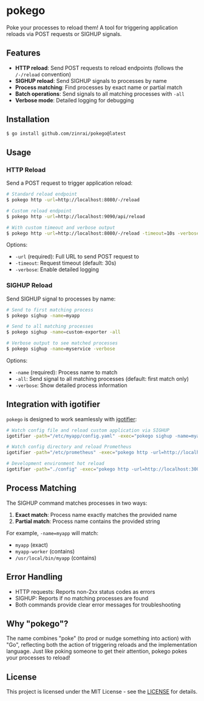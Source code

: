 # pokego

Poke your processes to reload them! A tool for triggering application reloads via POST requests or SIGHUP signals.

## Features

- **HTTP reload**: Send POST requests to reload endpoints (follows the `/-/reload` convention)
- **SIGHUP reload**: Send SIGHUP signals to processes by name
- **Process matching**: Find processes by exact name or partial match
- **Batch operations**: Send signals to all matching processes with `-all`
- **Verbose mode**: Detailed logging for debugging

## Installation

```bash
$ go install github.com/zinrai/pokego@latest
```

## Usage

### HTTP Reload

Send a POST request to trigger application reload:

```bash
# Standard reload endpoint
$ pokego http -url=http://localhost:8080/-/reload

# Custom reload endpoint
$ pokego http -url=http://localhost:9090/api/reload

# With custom timeout and verbose output
$ pokego http -url=http://localhost:8080/-/reload -timeout=10s -verbose
```

Options:

- `-url` (required): Full URL to send POST request to
- `-timeout`: Request timeout (default: 30s)
- `-verbose`: Enable detailed logging

### SIGHUP Reload

Send SIGHUP signal to processes by name:

```bash
# Send to first matching process
$ pokego sighup -name=myapp

# Send to all matching processes
$ pokego sighup -name=custom-exporter -all

# Verbose output to see matched processes
$ pokego sighup -name=myservice -verbose
```

Options:
- `-name` (required): Process name to match
- `-all`: Send signal to all matching processes (default: first match only)
- `-verbose`: Show detailed process information

## Integration with igotifier

`pokego` is designed to work seamlessly with [igotifier](https://github.com/zinrai/igotifier):

```bash
# Watch config file and reload custom application via SIGHUP
igotifier -path="/etc/myapp/config.yaml" -exec="pokego sighup -name=myapp"

# Watch config directory and reload Prometheus
igotifier -path="/etc/prometheus" -exec="pokego http -url=http://localhost:9090/-/reload"

# Development environment hot reload
igotifier -path="./config" -exec="pokego http -url=http://localhost:3000/-/reload"
```

## Process Matching

The SIGHUP command matches processes in two ways:
1. **Exact match**: Process name exactly matches the provided name
2. **Partial match**: Process name contains the provided string

For example, `-name=myapp` will match:
- `myapp` (exact)
- `myapp-worker` (contains)
- `/usr/local/bin/myapp` (contains)

## Error Handling

- HTTP requests: Reports non-2xx status codes as errors
- SIGHUP: Reports if no matching processes are found
- Both commands provide clear error messages for troubleshooting

## Why "pokego"?

The name combines "poke" (to prod or nudge something into action) with "Go", reflecting both the action of triggering reloads and the implementation language. Just like poking someone to get their attention, pokego pokes your processes to reload!

## License

This project is licensed under the MIT License - see the [LICENSE](https://opensource.org/license/mit) for details.
